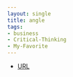 ```yaml
---
layout: single
title: angle 
tags:
- business
- Critical-Thinking
- My-Favorite
---
```



- [URL](https://www.audible.com/pd/Angel-Audiobook/B06ZXZ3B3W?source_code=GPAGBSH0508140001&ipRedirectOverride=true&gclid=CjwKCAjwgZuDBhBTEiwAXNofRK5qaiAS77R4l-dNe0G3siBdfwSd5qaheeRpaCXoMzd1opLPZ4zzwRoCcogQAvD_BwE&gclsrc=aw.ds)
